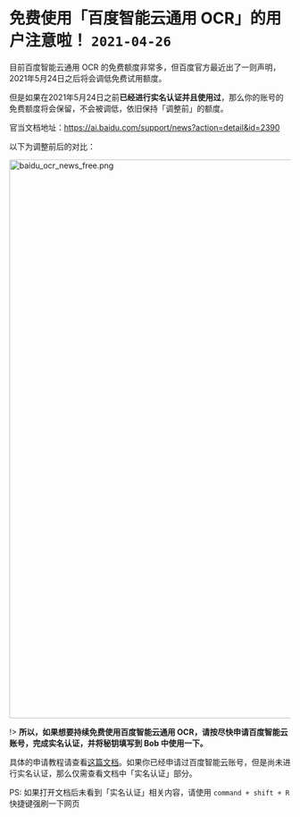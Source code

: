 # 免费使用「百度智能云通用 OCR」的用户注意啦！ `2021-04-26`

目前百度智能云通用 OCR 的免费额度非常多，但百度官方最近出了一则声明，2021年5月24日之后将会调低免费试用额度。

但是如果在2021年5月24日之前**已经进行实名认证并且使用过**，那么你的账号的免费额度将会保留，不会被调低，依旧保持「调整前」的额度。

官当文档地址：<https://ai.baidu.com/support/news?action=detail&id=2390>

以下为调整前后的对比：

<img src="https://gh.wwang.de/ripperhe/oss/master/2021/0426/baidu_ocr_news_free.png" alt="baidu_ocr_news_free.png" width=1000 />

!> **所以，如果想要持续免费使用百度智能云通用 OCR，请按尽快申请百度智能云账号，完成实名认证，并将秘钥填写到 Bob 中使用一下。**

具体的申请教程请查看[这篇文档](service/ocr/baidu.md)。如果你已经申请过百度智能云账号，但是尚未进行实名认证，那么仅需查看文档中「实名认证」部分。

PS: 如果打开文档后未看到「实名认证」相关内容，请使用 `command + shift + R` 快捷键强刷一下网页
